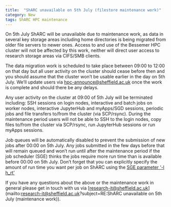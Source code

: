 ```yaml
---
title:  "ShARC unavailable on 5th July (filestore maintenance work)"
category: New
tags: ShARC HPC maintenance
---
```


On 5th July ShARC will be unavailable due to maintenance work, as data in several key storage areas including home directories is being migrated from older file servers to newer ones.  Access to and use of the Bessemer HPC cluster will not be affected by this work, neither will direct user access to research storage areas via CIFS/SMB clients.

The data migration work is scheduled to take place between 09:00 to 12:00 on that day but all user activity on the cluster should cease before then and you should assume that the cluster won’t be usable earlier in the day on 5th July.  We’ll update users via hpc-announce@sheffield.ac.uk once the work is complete and should there be any delays.

Any user activity on the cluster at 09:00 of 5th July will be terminated including: SSH sessions on login nodes, interactive and batch jobs on worker nodes, interactive JupyterHub and myApps/SGD sessions, periodic jobs and file transfers to/from the cluster (via SCP/rsync).  During the maintenance period users will not be able to SSH to the login nodes, copy files to/from the cluster via SCP/rsync, run JupyterHub sessions or run myApps sessions.

Job queues will be automatically disabled to prevent the submission of new jobs after 00:00 on 5th July.  Any jobs submitted in the few days before that will remain queued and won’t run until after the maintenance period if the job scheduler (SGE) thinks the jobs require more run time than is available before 00:00 on 5th July.  Don’t forget that you can explicitly specify the amount of run time you want per job on ShARC using the [SGE parameter ‘-l h_rt’](https://docs.hpc.shef.ac.uk/en/latest/hpc/scheduler/index.html#batch-jobs)

If you have any questions about the above or the maintenance work in general please get in touch with us via [research-it@sheffield.ac.uk](mailto:research-it@sheffield.ac.uk?subject=RE:ShARC unavailable on 5th July (maintenance work)).
